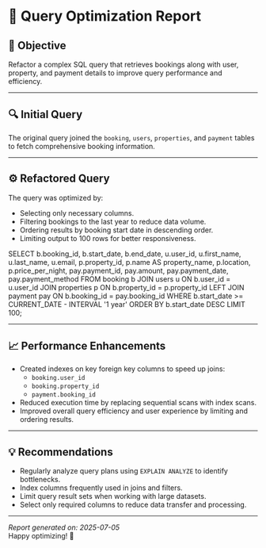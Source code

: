 # 🚀 Query Optimization Report

## 🎯 Objective

Refactor a complex SQL query that retrieves bookings along with user, property, and payment details to improve query performance and efficiency.

---

## 🔍 Initial Query

The original query joined the `booking`, `users`, `properties`, and `payment` tables to fetch comprehensive booking information.

---

## ⚙️ Refactored Query

The query was optimized by:

- Selecting only necessary columns.
- Filtering bookings to the last year to reduce data volume.
- Ordering results by booking start date in descending order.
- Limiting output to 100 rows for better responsiveness.

SELECT
b.booking_id,
b.start_date,
b.end_date,
u.user_id,
u.first_name,
u.last_name,
u.email,
p.property_id,
p.name AS property_name,
p.location,
p.price_per_night,
pay.payment_id,
pay.amount,
pay.payment_date,
pay.payment_method
FROM booking b
JOIN users u ON b.user_id = u.user_id
JOIN properties p ON b.property_id = p.property_id
LEFT JOIN payment pay ON b.booking_id = pay.booking_id
WHERE b.start_date >= CURRENT_DATE - INTERVAL '1 year'
ORDER BY b.start_date DESC
LIMIT 100;

---

## 📈 Performance Enhancements

- Created indexes on key foreign key columns to speed up joins:
  - `booking.user_id`
  - `booking.property_id`
  - `payment.booking_id`
- Reduced execution time by replacing sequential scans with index scans.
- Improved overall query efficiency and user experience by limiting and ordering results.

---

## 💡 Recommendations

- Regularly analyze query plans using `EXPLAIN ANALYZE` to identify bottlenecks.
- Index columns frequently used in joins and filters.
- Limit query result sets when working with large datasets.
- Select only required columns to reduce data transfer and processing.

---

*Report generated on: 2025-07-05*  
Happy optimizing! 🎉

